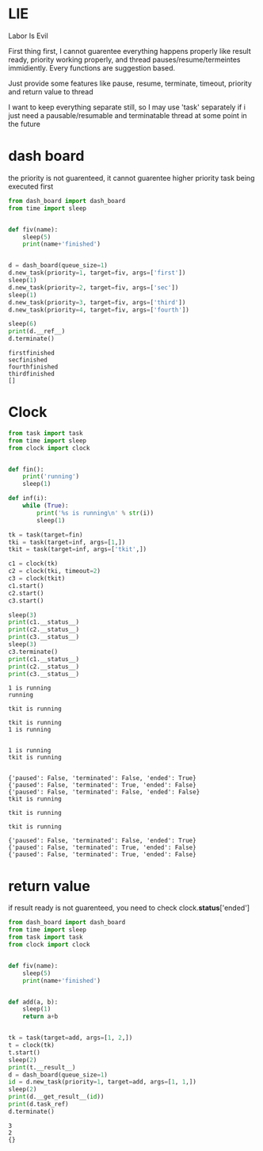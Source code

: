 # LIE
Labor Is Evil

First thing first, I cannot guarentee everything happens properly like result ready, priority working properly, and thread pauses/resume/termeintes immidiently. Every functions are suggestion based.

Just provide some features like pause, resume, terminate, timeout, priority and return value to thread

I want to keep everything separate still, so I may use 'task' separately if i just need a pausable/resumable and terminatable thread at some point in the future
# dash board
the priority is not guarenteed, it cannot guarentee higher priority task being executed first
```python
from dash_board import dash_board
from time import sleep


def fiv(name):
    sleep(5)
    print(name+'finished')


d = dash_board(queue_size=1)
d.new_task(priority=1, target=fiv, args=['first'])
sleep(1)
d.new_task(priority=2, target=fiv, args=['sec'])
sleep(1)
d.new_task(priority=3, target=fiv, args=['third'])
d.new_task(priority=4, target=fiv, args=['fourth'])

sleep(6)
print(d.__ref__)
d.terminate()
```

```
firstfinished
secfinished
fourthfinished
thirdfinished
[]
```
# Clock
```python
from task import task
from time import sleep
from clock import clock


def fin():
    print('running')
    sleep(1)

def inf(i):
    while (True):
        print('%s is running\n' % str(i))
        sleep(1)

tk = task(target=fin)
tki = task(target=inf, args=[1,])
tkit = task(target=inf, args=['tkit',])

c1 = clock(tk)
c2 = clock(tki, timeout=2)
c3 = clock(tkit)
c1.start()
c2.start()
c3.start()

sleep(3)
print(c1.__status__)
print(c2.__status__)
print(c3.__status__)
sleep(3)
c3.terminate()
print(c1.__status__)
print(c2.__status__)
print(c3.__status__)

```
```
1 is running
running

tkit is running

tkit is running
1 is running


1 is running
tkit is running


{'paused': False, 'terminated': False, 'ended': True}
{'paused': False, 'terminated': True, 'ended': False}
{'paused': False, 'terminated': False, 'ended': False}
tkit is running

tkit is running

tkit is running

{'paused': False, 'terminated': False, 'ended': True}
{'paused': False, 'terminated': True, 'ended': False}
{'paused': False, 'terminated': True, 'ended': False}
```
# return value
if result ready is not guarenteed, you need to check clock.__status__['ended']
```python
from dash_board import dash_board
from time import sleep
from task import task
from clock import clock


def fiv(name):
    sleep(5)
    print(name+'finished')


def add(a, b):
    sleep(1)
    return a+b


tk = task(target=add, args=[1, 2,])
t = clock(tk)
t.start()
sleep(2)
print(t.__result__)
d = dash_board(queue_size=1)
id = d.new_task(priority=1, target=add, args=[1, 1,])
sleep(2)
print(d.__get_result__(id))
print(d.task_ref)
d.terminate()

```
```
3
2
{}
```
